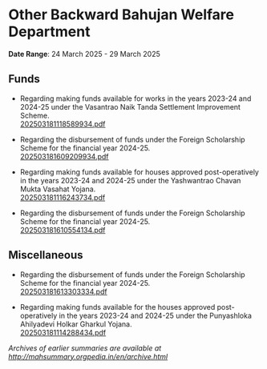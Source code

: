 # Other Backward Bahujan Welfare Department

**Date Range**: 24 March 2025 - 29 March 2025


## Funds
- Regarding making funds available for works in the years 2023-24 and 2024-25 under the Vasantrao Naik Tanda Settlement Improvement Scheme.\
  [202503181118589934.pdf](https://gr.maharashtra.gov.in/Site/Upload/Government%20Resolutions/English/202503181118589934.pdf)

- Regarding the disbursement of funds under the Foreign Scholarship Scheme for the financial year 2024-25.\
  [202503181609209934.pdf](https://gr.maharashtra.gov.in/Site/Upload/Government%20Resolutions/English/202503181609209934.pdf)

- Regarding making funds available for houses approved post-operatively in the years 2023-24 and 2024-25 under the Yashwantrao Chavan Mukta Vasahat Yojana.\
  [202503181116243734.pdf](https://gr.maharashtra.gov.in/Site/Upload/Government%20Resolutions/English/202503181116243734.pdf)

- Regarding the disbursement of funds under the Foreign Scholarship Scheme for the financial year 2024-25.\
  [202503181610554134.pdf](https://gr.maharashtra.gov.in/Site/Upload/Government%20Resolutions/English/202503181610554134.pdf)

## Miscellaneous
- Regarding the disbursement of funds under the Foreign Scholarship Scheme for the financial year 2024-25.\
  [202503181613303334.pdf](https://gr.maharashtra.gov.in/Site/Upload/Government%20Resolutions/English/202503181613303334.pdf)

- Regarding making funds available for the houses approved post-operatively in the years 2023-24 and 2024-25 under the Punyashloka Ahilyadevi Holkar Gharkul Yojana.\
  [202503181114288434.pdf](https://gr.maharashtra.gov.in/Site/Upload/Government%20Resolutions/English/202503181114288434.pdf)


*Archives of earlier summaries are available at http://mahsummary.orgpedia.in/en/archive.html*